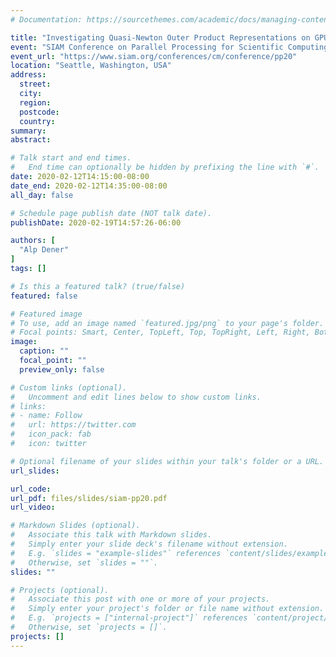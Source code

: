 ```yaml
---
# Documentation: https://sourcethemes.com/academic/docs/managing-content/

title: "Investigating Quasi-Newton Outer Product Representations on GPUs"
event: "SIAM Conference on Parallel Processing for Scientific Computing"
event_url: "https://www.siam.org/conferences/cm/conference/pp20"
location: "Seattle, Washington, USA"
address:
  street:
  city:
  region:
  postcode:
  country:
summary:
abstract:

# Talk start and end times.
#   End time can optionally be hidden by prefixing the line with `#`.
date: 2020-02-12T14:15:00-08:00
date_end: 2020-02-12T14:35:00-08:00
all_day: false

# Schedule page publish date (NOT talk date).
publishDate: 2020-02-19T14:57:26-06:00

authors: [
  "Alp Dener"
]
tags: []

# Is this a featured talk? (true/false)
featured: false

# Featured image
# To use, add an image named `featured.jpg/png` to your page's folder. 
# Focal points: Smart, Center, TopLeft, Top, TopRight, Left, Right, BottomLeft, Bottom, BottomRight.
image:
  caption: ""
  focal_point: ""
  preview_only: false

# Custom links (optional).
#   Uncomment and edit lines below to show custom links.
# links:
# - name: Follow
#   url: https://twitter.com
#   icon_pack: fab
#   icon: twitter

# Optional filename of your slides within your talk's folder or a URL.
url_slides:

url_code:
url_pdf: files/slides/siam-pp20.pdf
url_video:

# Markdown Slides (optional).
#   Associate this talk with Markdown slides.
#   Simply enter your slide deck's filename without extension.
#   E.g. `slides = "example-slides"` references `content/slides/example-slides.md`.
#   Otherwise, set `slides = ""`.
slides: ""

# Projects (optional).
#   Associate this post with one or more of your projects.
#   Simply enter your project's folder or file name without extension.
#   E.g. `projects = ["internal-project"]` references `content/project/deep-learning/index.md`.
#   Otherwise, set `projects = []`.
projects: []
---
```

